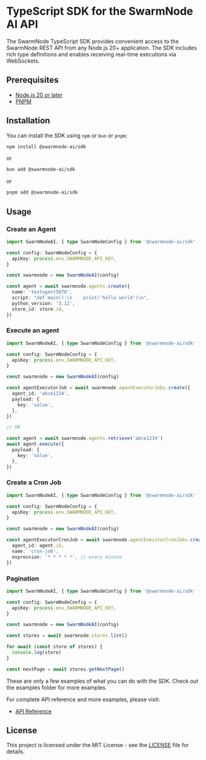 # TypeScript SDK for the SwarmNode AI API

The SwarmNode TypeScript SDK provides convenient access to the SwarmNode REST API from any Node.js 20+ application. The SDK includes rich type definitions and enables receiving real-time executions
via WebSockets.

## Prerequisites

- [Node.js 20 or later](https://github.com/nvm-sh/nvm)
- [PNPM](https://pnpm.io/installation#prerequisites)

## Installation

You can install the SDK using `npm` or `bun` or `pnpm`:

```bash
npm install @swarmnode-ai/sdk
```

or

```bash
bun add @swarmnode-ai/sdk
```

or

```bash
pnpm add @swarmnode-ai/sdk
```

## Usage

### Create an Agent

```ts
import SwarmNodeAI, { type SwarmNodeConfig } from '@swarmnode-ai/sdk'

const config: SwarmNodeConfig = {
  apiKey: process.env.SWARMNODE_API_KEY,
}

const swarmnode = new SwarmNodeAI(config)

const agent = await swarmnode.agents.create({
  name: 'testagent5878',
  script: "def main():\n    print('hello world')\n",
  python_version: '3.12',
  store_id: store.id,
})
```

### Execute an agent

```ts
import SwarmNodeAI, { type SwarmNodeConfig } from '@swarmnode-ai/sdk'

const config: SwarmNodeConfig = {
  apiKey: process.env.SWARMNODE_API_KEY,
}

const swarmnode = new SwarmNodeAI(config)

const agentExecutorJob = await swarmnode.agentExecutorJobs.create({
  agent_id: 'abce1234',
  payload: {
    key: 'value',
  },
})

// OR

const agent = await swarmnode.agents.retrieve('abce1234')
await agent.execute({
  payload: {
    key: 'value',
  },
})
```

### Create a Cron Job

```ts
import SwarmNodeAI, { type SwarmNodeConfig } from '@swarmnode-ai/sdk'

const config: SwarmNodeConfig = {
  apiKey: process.env.SWARMNODE_API_KEY,
}

const swarmnode = new SwarmNodeAI(config)

const agentExecutorCronJob = await swarmnode.agentExecutorCronJobs.create({
  agent_id: agent.id,
  name: 'cron-job',
  expression: '* * * * *', // every minute
})
```

### Pagination

```ts
import SwarmNodeAI, { type SwarmNodeConfig } from '@swarmnode-ai/sdk'

const config: SwarmNodeConfig = {
  apiKey: process.env.SWARMNODE_API_KEY,
}

const swarmnode = new SwarmNodeAI(config)

const stores = await swarmnode.stores.list()

for await (const store of stores) {
  console.log(store)
}

const nextPage = await stores.getNextPage()
```

These are only a few examples of what you can do with the SDK. Check out the examples folder for more examples.

For complete API reference and more examples, please visit:

- [API Reference](https://swarmnode.ai/docs/api/v1/introduction)

## License

This project is licensed under the MIT License - see the [LICENSE](LICENSE) file for details.
